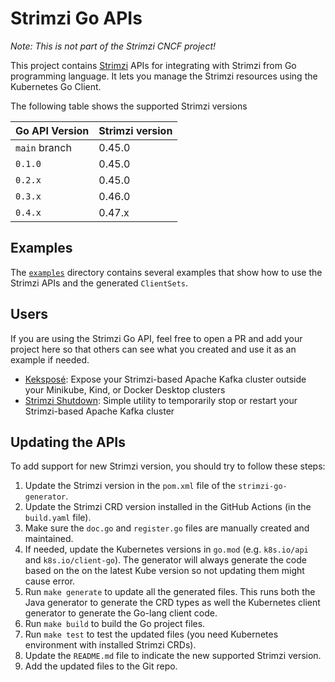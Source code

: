 # Strimzi Go APIs

_Note: This is not part of the Strimzi CNCF project!_

This project contains [Strimzi](https://strimzi.io) APIs for integrating with Strimzi from Go programming language.
It lets you manage the Strimzi resources using the Kubernetes Go Client.

The following table shows the supported Strimzi versions

| Go API Version | Strimzi version |
|----------------|-----------------|
| `main` branch  | 0.45.0          |
| `0.1.0`        | 0.45.0          |
| `0.2.x`        | 0.45.0          |
| `0.3.x`        | 0.46.0          |
| `0.4.x`        | 0.47.x          |

## Examples

The [`examples`](./examples) directory contains several examples that show how to use the Strimzi APIs and the generated `ClientSets`.

## Users

If you are using the Strimzi Go API, feel free to open a PR and add your project here so that others can see what you created and use it as an example if needed.

* [Keksposé](https://github.com/scholzj/kekspose): Expose your Strimzi-based Apache Kafka cluster outside your Minikube, Kind, or Docker Desktop clusters
* [Strimzi Shutdown](https://github.com/scholzj/strimzi-shutdown): Simple utility to temporarily stop or restart your Strimzi-based Apache Kafka cluster

## Updating the APIs

To add support for new Strimzi version, you should try to follow these steps:

1. Update the Strimzi version in the `pom.xml` file of the `strimzi-go-generator`.
2. Update the Strimzi CRD version installed in the GitHub Actions (in the `build.yaml` file).
3. Make sure the `doc.go` and `register.go` files are manually created and maintained.
4. If needed, update the Kubernetes versions in `go.mod` (e.g. `k8s.io/api` and `k8s.io/client-go`).
   The generator will always generate the code based on the on the latest Kube version so not updating them might cause error.
5. Run `make generate` to update all the generated files. 
   This runs both the Java generator to generate the CRD types as well the Kubernetes client generator to generate the Go-lang client code.
6. Run `make build` to build the Go project files.
7. Run `make test` to test the updated files (you need Kubernetes environment with installed Strimzi CRDs).
8. Update the `README.md` file to indicate the new supported Strimzi version.
9. Add the updated files to the Git repo.
